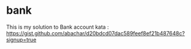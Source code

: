 # bank
This is my solution to Bank account kata :
https://gist.github.com/abachar/d20bdcd07dac589feef8ef21b487648c?signup=true
